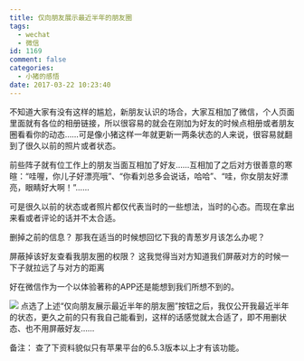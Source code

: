 ```yaml
---
title: 仅向朋友展示最近半年的朋友圈
tags:
  - wechat
  - 微信
id: 1169
comment: false
categories:
  - 小猪的感悟
date: 2017-03-22 10:23:40
---
```


不知道大家有没有这样的尴尬，新朋友认识的场合，大家互相加了微信，个人页面里面就有各位的相册链接，所以很容易的就会在刚加为好友的时候点相册或者朋友圈看看你的动态……可是像小猪这样一年就更新一两条状态的人来说，很容易就翻到了很久以前的照片或者状态。

前些阵子就有位工作上的朋友当面互相加了好友……互相加了之后对方很善意的寒暄：“哇喔，你儿子好漂亮哦”、“你看刘总多会说话，哈哈”、“哇，你女朋友好漂亮，眼睛好大啊！”……

可是很久以前的状态或者照片都仅代表当时的一些想法，当时的心态。而现在拿出来看或者评论的话并不太合适。

删掉之前的信息？
那我在适当的时候想回忆下我的青葱岁月该怎么办呢？

屏蔽掉该好友查看我朋友圈的权限？
这我觉得当对方知道我们屏蔽对方的时候一下子就拉远了与对方的距离

好在微信作为一个以体验著称的APP还是能想到我们所想不到的。

![](http://wx2.sinaimg.cn/mw690/88e12591gy1fdve63o4hnj20jz0zkgmx.jpg)
点选了上述“仅向朋友展示最近半年的朋友圈”按钮之后，我仅公开我最近半年的状态，更久之前的只有我自己能看到，这样的话感觉就太合适了，即不用删状态、也不用屏蔽好友……

备注：
查了下资料貌似只有苹果平台的6.5.3版本以上才有该功能。